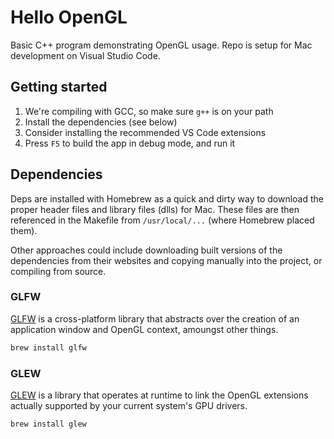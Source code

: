 # Hello OpenGL

Basic C++ program demonstrating OpenGL usage. Repo is setup for Mac development on Visual Studio Code.

## Getting started

1. We're compiling with GCC, so make sure `g++` is on your path
1. Install the dependencies (see below)
1. Consider installing the recommended VS Code extensions
1. Press `F5` to build the app in debug mode, and run it

## Dependencies

Deps are installed with Homebrew as a quick and dirty way to download the proper header files and library files (dlls) for Mac. These files are then referenced in the Makefile from `/usr/local/...` (where Homebrew placed them).

Other approaches could include downloading built versions of the dependencies from their websites and copying manually into the project, or compiling from source.

### GLFW

[GLFW](https://www.glfw.org/) is a cross-platform library that abstracts over the creation of an application window and OpenGL context, amoungst other things.

```sh
brew install glfw
```

### GLEW

[GLEW](https://glew.sourceforge.net/) is a library that operates at runtime to link the OpenGL extensions actually supported by your current system's GPU drivers.

```sh
brew install glew
```
